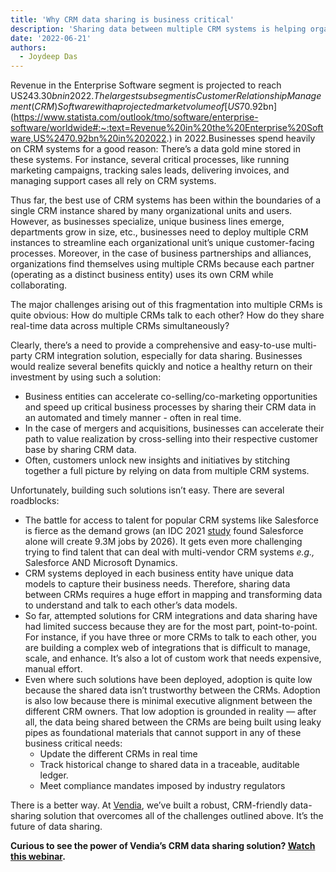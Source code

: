 ```yaml
---
title: 'Why CRM data sharing is business critical'
description: 'Sharing data between multiple CRM systems is helping organizations realize superior business outcomes, more so with the availability of robust multi-party CRM data sharing solutions.'
date: '2022-06-21'
authors:
  - Joydeep Das
---
```



Revenue in the Enterprise Software segment is projected to reach US$243.30bn in 2022. The largest sub segment is Customer Relationship Management (CRM) Software with a projected market volume of [US$70.92bn](https://www.statista.com/outlook/tmo/software/enterprise-software/worldwide#:~:text=Revenue%20in%20the%20Enterprise%20Software,US%2470.92bn%20in%202022.) in 2022.Businesses spend heavily on CRM systems for a good reason: There’s a data gold mine stored in these systems. For instance, several critical processes, like running marketing campaigns, tracking sales leads, delivering invoices, and managing support cases all rely on CRM systems.

Thus far, the best use of CRM systems has been within the boundaries of a single CRM instance shared by many organizational units and users. However, as businesses specialize,  unique business lines emerge, departments grow in size, etc., businesses need to deploy multiple CRM instances to streamline each organizational unit’s unique customer-facing processes. Moreover, in the case of business partnerships and alliances, organizations find themselves using  multiple CRMs because each partner (operating as a distinct business entity) uses its own CRM while collaborating. 

The major challenges arising out of this fragmentation into multiple CRMs is quite obvious: How do multiple CRMs talk to each other? How do they share real-time data across multiple CRMs simultaneously? 

Clearly, there’s a need to provide a comprehensive and easy-to-use multi-party CRM integration solution, especially for data sharing. Businesses would realize several benefits quickly and notice a healthy return on their investment by using such a solution:



* Business entities can accelerate co-selling/co-marketing opportunities and speed up critical business processes by sharing their CRM data in an automated and timely manner - often in real time.
* In the case of mergers and acquisitions, businesses can accelerate their path to value realization by cross-selling into their respective customer base by sharing CRM data.
* Often, customers unlock new insights and initiatives by stitching together a full picture by relying on data from multiple CRM systems. 

Unfortunately, building such solutions isn’t easy. There are several roadblocks:



* The battle for access to talent for popular CRM systems like Salesforce is fierce as the demand grows (an IDC 2021 [study](https://www.salesforce.com/news/press-releases/2021/09/20/idc-salesforce-economy-2021/) found Salesforce alone will create 9.3M jobs by 2026). It gets even more challenging trying to find talent that can deal with multi-vendor CRM systems _e.g.,_ Salesforce AND Microsoft Dynamics.
* CRM systems deployed in each business entity have unique data models to capture their business needs. Therefore, sharing data between CRMs requires a huge effort in mapping and transforming data to understand and talk to each other’s data models.
* So far, attempted solutions for CRM integrations and data sharing have had limited success because they are for the most part, point-to-point. For instance, if you have three or more CRMs to talk to each other, you are building a complex web of integrations that is difficult to manage, scale, and enhance. It’s also a lot of custom work that needs expensive, manual effort.
* Even where such solutions have been deployed, adoption is quite low because the shared data isn’t trustworthy between the CRMs. Adoption is also low because there is minimal executive alignment between the different CRM owners. That low adoption is grounded in reality — after all, the data being shared between the CRMs are being built using leaky pipes as foundational materials that cannot support in any of these business critical needs:
    * Update the different CRMs in real time
    * Track historical change to shared data in a traceable, auditable ledger. 
    * Meet compliance mandates imposed by industry regulators

There is a better way. At [Vendia](https://www.vendia.net/), we’ve built a robust, CRM-friendly data-sharing solution that overcomes all of the challenges outlined above. It’s the future of data sharing.

**Curious to see the power of Vendia’s CRM data sharing solution? [Watch this webinar](https://us02web.zoom.us/webinar/register/2816530633756/WN_8kXDfUbNTsOd0Ht2j1x56w).**
